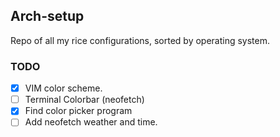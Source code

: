 ## Arch-setup
Repo of all my rice configurations, sorted by operating system.

### TODO
- [x] VIM color scheme.
- [ ] Terminal Colorbar (neofetch)
- [x] Find color picker program
- [ ] Add neofetch weather and time.
